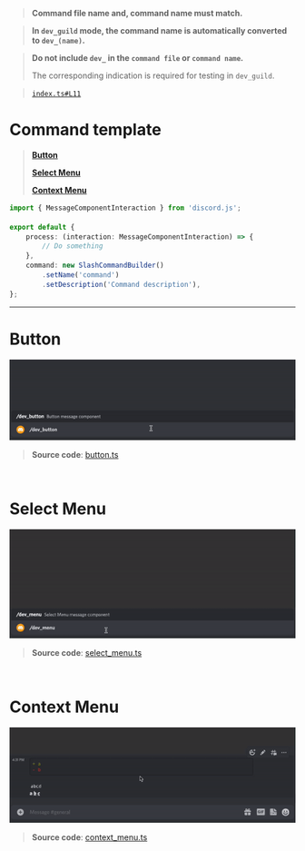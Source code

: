 > **Command file name and, command name must match.**

> **In `dev_guild` mode, the command name is automatically converted to `dev_(name)`.**

> **Do not include `dev_` in the `command file` or `command name`.**
>
> The corresponding indication is required for testing in `dev_guild`.

> [`index.ts#L11`](https://github.com/tsukiroku/discord-interaction-template/blob/main/index.ts#L11)

# Command template

> [**Button**](#button)
>
> [**Select Menu**](#select-menu)
>
> [**Context Menu**](#context-menu)

```ts
import { MessageComponentInteraction } from 'discord.js';

export default {
    process: (interaction: MessageComponentInteraction) => {
        // Do something
    },
    command: new SlashCommandBuilder()
        .setName('command')
        .setDescription('Command description'),
};
```

---

# Button

![](../resource/button.gif)

> **Source code**: [button.ts](./examples/button.ts)

<br>

# Select Menu

![](../resource/select_menu.gif)

> **Source code**: [select_menu.ts](./examples/select_menu.ts)

<br>

# Context Menu

![](../resource/context_menu.gif)

> **Source code**: [context_menu.ts](./examples/context_menu.ts)
